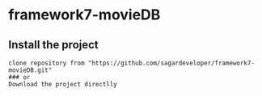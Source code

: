 # framework7-movieDB

 ## Install the project
```
clone repository from "https://github.com/sagardeveloper/framework7-movieDB.git"
### or
Download the project directlly
```
